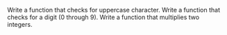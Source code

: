 Write a function that checks for uppercase character.
Write a function that checks for a digit (0 through 9).
Write a function that multiplies two integers.
